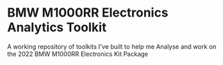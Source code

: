 # BMW M1000RR Electronics Analytics Toolkit

A working repository of toolkits I've built to help me Analyse and work on the 2022 BMW M1000RR Electronics Kit Package
